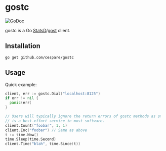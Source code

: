 # gostc

[![GoDoc](https://godoc.org/github.com/cespare/gostc?status.svg)](https://godoc.org/github.com/cespare/gostc)

gostc is a Go [StatsD](https://github.com/etsy/statsd/)/[gost](https://github.com/cespare/gost/) client.

## Installation

    go get github.com/cespare/gostc

## Usage

Quick example:

``` go
client, err := gostc.Dial("localhost:8125")
if err != nil {
  panic(err)
}

// Users will typically ignore the return errors of gostc methods as statsd
// is a best-effort service in most software.
client.Count("foobar", 1, 1)
client.Inc("foobar") // Same as above
t := time.Now()
time.Sleep(time.Second)
client.Time("blah", time.Since(t))
```
